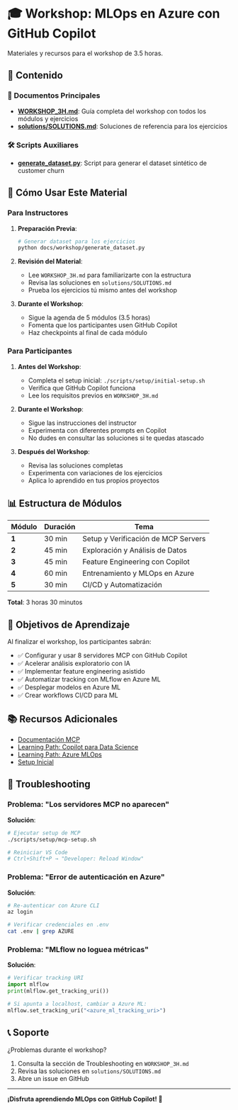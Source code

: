 # 🎓 Workshop: MLOps en Azure con GitHub Copilot

Materiales y recursos para el workshop de 3.5 horas.

## 📂 Contenido

### 📄 Documentos Principales

- **[WORKSHOP_3H.md](../WORKSHOP_3H.md)**: Guía completa del workshop con todos los módulos y ejercicios
- **[solutions/SOLUTIONS.md](solutions/SOLUTIONS.md)**: Soluciones de referencia para los ejercicios

### 🛠️ Scripts Auxiliares

- **[generate_dataset.py](generate_dataset.py)**: Script para generar el dataset sintético de customer churn

## 🚀 Cómo Usar Este Material

### Para Instructores

1. **Preparación Previa**:

   ```bash
   # Generar dataset para los ejercicios
   python docs/workshop/generate_dataset.py
   ```

2. **Revisión del Material**:
   - Lee `WORKSHOP_3H.md` para familiarizarte con la estructura
   - Revisa las soluciones en `solutions/SOLUTIONS.md`
   - Prueba los ejercicios tú mismo antes del workshop

3. **Durante el Workshop**:
   - Sigue la agenda de 5 módulos (3.5 horas)
   - Fomenta que los participantes usen GitHub Copilot
   - Haz checkpoints al final de cada módulo

### Para Participantes

1. **Antes del Workshop**:
   - Completa el setup inicial: `./scripts/setup/initial-setup.sh`
   - Verifica que GitHub Copilot funciona
   - Lee los requisitos previos en `WORKSHOP_3H.md`

2. **Durante el Workshop**:
   - Sigue las instrucciones del instructor
   - Experimenta con diferentes prompts en Copilot
   - No dudes en consultar las soluciones si te quedas atascado

3. **Después del Workshop**:
   - Revisa las soluciones completas
   - Experimenta con variaciones de los ejercicios
   - Aplica lo aprendido en tus propios proyectos

## 📊 Estructura de Módulos

| Módulo | Duración | Tema |
|--------|----------|------|
| **1** | 30 min | Setup y Verificación de MCP Servers |
| **2** | 45 min | Exploración y Análisis de Datos |
| **3** | 45 min | Feature Engineering con Copilot |
| **4** | 60 min | Entrenamiento y MLOps en Azure |
| **5** | 30 min | CI/CD y Automatización |

**Total**: 3 horas 30 minutos

## 🎯 Objetivos de Aprendizaje

Al finalizar el workshop, los participantes sabrán:

- ✅ Configurar y usar 8 servidores MCP con GitHub Copilot
- ✅ Acelerar análisis exploratorio con IA
- ✅ Implementar feature engineering asistido
- ✅ Automatizar tracking con MLflow en Azure ML
- ✅ Desplegar modelos en Azure ML
- ✅ Crear workflows CI/CD para ML

## 📚 Recursos Adicionales

- [Documentación MCP](../../MCP_SETUP_GUIDE.md)
- [Learning Path: Copilot para Data Science](../learning-paths/copilot-para-ciencia-de-datos.md)
- [Learning Path: Azure MLOps](../learning-paths/azure-mlops-profesional.md)
- [Setup Inicial](../../INITIAL_SETUP_README.md)

## 🐛 Troubleshooting

### Problema: "Los servidores MCP no aparecen"

**Solución**:

```bash
# Ejecutar setup de MCP
./scripts/setup/mcp-setup.sh

# Reiniciar VS Code
# Ctrl+Shift+P → "Developer: Reload Window"
```

### Problema: "Error de autenticación en Azure"

**Solución**:

```bash
# Re-autenticar con Azure CLI
az login

# Verificar credenciales en .env
cat .env | grep AZURE
```

### Problema: "MLflow no loguea métricas"

**Solución**:

```python
# Verificar tracking URI
import mlflow
print(mlflow.get_tracking_uri())

# Si apunta a localhost, cambiar a Azure ML:
mlflow.set_tracking_uri("<azure_ml_tracking_uri>")
```

## 📞 Soporte

¿Problemas durante el workshop?

1. Consulta la sección de Troubleshooting en `WORKSHOP_3H.md`
2. Revisa las soluciones en `solutions/SOLUTIONS.md`
3. Abre un issue en GitHub

---

**¡Disfruta aprendiendo MLOps con GitHub Copilot! 🚀**
